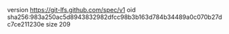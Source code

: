 version https://git-lfs.github.com/spec/v1
oid sha256:983a250ac5d8943832982dfcc98b3b163d784b34489a0c070b27dc7ce211230e
size 209
